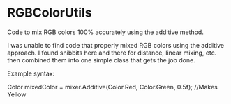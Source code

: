 # RGBColorUtils
Code to mix RGB colors 100% accurately using the additive method.

I was unable to find code that properly mixed RGB colors using the additive approach.  I found snibbits here and there for distance, linear mixing, etc. then combined them into one simple class that gets the job done.

Example syntax:  

Color mixedColor = mixer.Additive(Color.Red, Color.Green, 0.5f); //Makes Yellow
